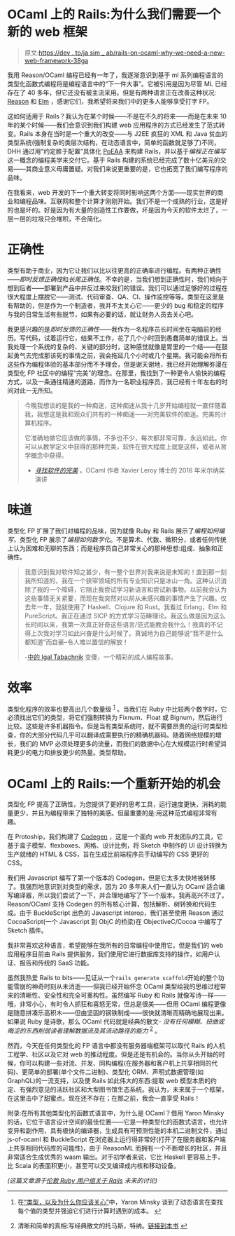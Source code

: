# OCaml 上的 Rails:为什么我们需要一个新的 web 框架

> 原文:[https://dev . to/ja sim _ ab/rails-on-ocaml-why-we-need-a-new-web-framework-38ga](https://dev.to/jasim_ab/rails-on-ocaml-why-we-need-a-new-web-framework-38ga)

我用 Reason/OCaml 编程已经有一年了，我逐渐意识到基于 ml 系列编程语言的类型化函数式编程将是编程语言中的“下一件大事”。它被引用是因为尽管 ML 已经存在了 40 多年，但它还没有被主流采用。但是有两种语言正在改善这种状况: [Reason](https://reasonml.github.io/) 和 [Elm](https://elm-lang.org/) ，感谢它们，我希望将来我们中的更多人能够享受打字 FP。

这如何适用于 Rails？我认为在某个时候——不是在不久的将来——而是在未来 10 年的某个时候——我们会意识到我们构建 web 应用程序的方式已经发生了范式转变。Rails 本身在当时是一个重大的改变——与 J2EE 疯狂的 XML 和 Java 贫血的类型系统(强制复杂的类层次结构，在动态语言中，简单的函数就足够了)不同，DHH 通过用“约定胜于配置”具体化 [PoEAA](https://signalvnoise.com/posts/3375-the-five-programming-books-that-meant-most-to-me) 来构建 Rails，并以基于*编程正在编写*这一概念的编程美学来交付它。基于 Rails 构建的系统已经完成了数十亿美元的交易——其商业意义毋庸置疑。对我们来说更重要的是，它也拓宽了我们编写程序的品味。

在我看来，web 开发的下一个重大转变将同时影响这两个方面——现实世界的商业和编程品味。互联网和整个计算才刚刚开始。我们不是一个成熟的行业，这是好的也是坏的。好是因为有大量的创造性工作要做，坏是因为今天的软件太烂了，一层一层的垃圾只会堆积，不会简化。

# [](#correctness)正确性

类型有助于商业，因为它让我们以比以往更高的正确率进行编程。有两种正确性——*即时反馈正确性*和*长尾正确性*。不幸的是，当我们想到正确性时，我们倾向于想到后者——部署到产品中并反过来咬我们的错误。我们可以通过足够好的过程在很大程度上摆脱它——测试、代码审查、QA、CI、操作监控等等。类型在这里是有帮助的，但是作为一个制造者，我并不太关心它——更少的 bug 和稳定的程序与我的日常生活有些脱节，如果有必要的话，就让财务人员去关心吧。

我更感兴趣的是*即时反馈的正确性*——我作为一名程序员长时间坐在电脑前的经历。写代码，试着运行它，结果不工作，花了几个小时回到愚蠢简单的错误上。当我处理一个系统的复杂的、关键的部分时，这种感觉就像是胃里的一个结——在鼓起勇气去完成那该死的事情之前，我会拖延几个小时或几个星期。我可能会将所有这些作为编程体验的基本部分而不予理会，但是谢天谢地，我已经开始理解弥漫在类型化 FP 社区中的编程“完美”的理念。在那里，我找到了一种更令人愉快的编程方式，以及一条通往精通的道路，而作为一名职业程序员，我已经有十年左右的时间对此一无所知。

> 今晚我想谈的是我的一种痴迷，这种痴迷从我十几岁开始编程就一直伴随着我，我想这是我和观众们共有的一种痴迷——对完美软件的痴迷。完美的计算机程序。
> 
> 它准确地做它应该做的事情，不多也不少，每次都非常可靠，永远如此。你可以从数学定义中获得的那种完美，软件在很大程度上就是这样，或者从哲学概念中获得。
> 
> - [*寻找软件的完美*](https://www.youtube.com/watch?v=lAU5hx_3xRc) 。OCaml 作者 Xavier Leroy 博士的 2016 年米尔纳奖演讲

# [](#taste)味道

类型化 FP 扩展了我们对编程的品味，因为就像 Ruby 和 Rails 展示了*编程如何编写*，类型化 FP 展示了*编程如何数学化*。不是算术、代数、微积分，或者任何传统上认为困难和无聊的东西；而是程序员自己非常关心的那种思想:组成、抽象和正确性。

> 我意识到我对软件知之甚少，有一整个世界对我来说是未知的！直到那一刻我所知道的，我在一个狭窄领域的所有专业知识只是冰山一角。这种认识消除了我的一个障碍，它阻止我尝试学习新语言和尝试新事物。以前我会认为这些事情无关紧要，而现在我突然对以前从未感兴趣的事情产生了兴趣。仅去年一年，我就使用了 Haskell、Clojure 和 Rust。我看过 Erlang，Elm 和 PureScript。我正在通过 SICP 的方式学习范畴理论。我这么做是因为这么长时间以来，我第一次真正好奇这些语言/范式能教会我什么！我真的不记得上次我对学习如此兴奋是什么时候了。真诚地为自己能够说“我不是什么都知道”而自豪–令人难以置信的解放！
> 
> -[](https://twitter.com/hmemcpy)[中的 Igal Tabachnik](https://hmemcpy.com/2017/10/becoming-foolish/) 变傻，一个精彩的成人编程故事。

# [](#efficiency)效率

类型化程序的效率也要高出几个数量级 <sup id="fnref1">[1](#fn1)</sup> 。当我们在 Ruby 中比较两个数字时，它必须找出它们的类型，将它们强制转换为 Fixnum、Float 或 Bignum，然后进行比较。这些是许多机器指令。但是当有类型系统时，就不需要昂贵的运行时类型检查，你的大部分代码几乎可以翻译成需要执行的精确机器码。随着网络规模的增长，我们的 MVP 必须处理更多的流量，而我们的数据中心在大规模运行时希望消耗更少的电力和排放更少的热量。类型帮助。

# OCaml 上的 Rails:一个重新开始的机会

类型化 FP 提高了正确性，为您提供了更好的思考工具，运行速度更快，消耗的能量更少，并且为编程带来了独特的美感。但最重要的是:用这种范式编程非常有趣。

在 Protoship，我们构建了 [Codegen](https://protoship.io) ，这是一个面向 web 开发团队的工具，它基于盒子模型、flexboxes、网格、设计比例，将 Sketch 中制作的 UI 设计转换为生产就绪的 HTML & CSS，旨在生成比前端程序员手动编写的 CSS 更好的 CSS。

我们用 Javascript 编写了第一个版本的 Codegen，但是它太多太快地被转移了。我强烈地意识到对类型的需求，因为 20 多年来人们一直认为 OCaml 适合编写编译器，所以我们尝试了一下，并合理地编写了下一个版本。我再高兴不过了。Reason/OCaml 支持 Codegen 的所有核心计算，包括解析、树转换和代码生成。由于 BuckleScript 出色的 Javascript interop，我们甚至使用 Reason 通过 CocoaScript(一个 Javascript 到 ObjC 的桥梁)在 ObjectiveC/Cocoa 中编写了 Sketch 插件。

我非常喜欢这种语言，希望能够在我所有的日常编程中使用它。但是我们的 web 应用程序目前由 Rails 提供服务，我们使用它进行数据库支持的操作，如用户认证、报告和传统的 SaaS 功能。

虽然我热爱 Rails to bits——见证从一个`rails generate scaffold`开始的整个功能雪崩的神奇时刻从未消逝——但我已经开始怀念 OCaml 类型给我的思维过程带来的清晰性、安全性和完全可重构性。虽然编写 Ruby 和 Rails 就像写诗一样——哦，非常小心，有时令人抓狂和喜怒无常，但总是很美——但用 OCaml 编程更像是随意拼凑乐高积木——但由坚固的钢铁制成——很快就清晰而精确地展现出来。如果说 Ruby 是诗歌，那么 OCaml 代码就是经典的散文- *没有任何模糊、扭曲或晦涩的东西削弱读者理解数据流及其流动路径的能力* <sup id="fnref2">[2](#fn2)</sup> 。

然而，今天在任何类型化的 FP 语言中都没有服务器端框架可以取代 Rails 的人机工程学、社区以及它对 web 的推动程度。但是还是有机会的。当你从头开始的时候，你可以构建一些对流、并发、同构编程(在服务器和客户机上共享相同的代码)、更简单的部署(单个文件二进制)、类型化 ORM、声明式数据管理(如 GraphQL)的一流支持，以及使 Rails 如此伟大的东西:提取 web 模型本质的约定、有强烈意见的活跃社区和大型图书馆生态系统。我认为，未来属于一个框架，在这里击中了甜蜜点。现在还不存在；在那之前，我会一直享受 Rails！

附录:在所有其他类型化的函数式语言中，为什么是 OCaml？借用 Yaron Minsky 的话，它位于语言设计空间的最佳位置——它是一种类型化的函数式语言，也允许变异和副作用，具有极快的编译器，生成具有可预测性能的本机二进制文件，通过 js-of-ocaml 和 BuckleScript 在浏览器上运行得非常好(打开了在服务器和客户端上共享相同代码库的可能性)，由于 ReasonML 而拥有一个不断增长的社区，并且非常适合生成优秀的 wasm 输出。对于初学者来说，它比 Haskell 更容易上手，比 Scala 的表面积更小，甚至可以交叉编译成内核和移动设备。

*(这篇文章源于[伦敦 Ruby 用户组关于 Rails](http://lists.lrug.org/pipermail/chat-lrug.org/2019-January/012462.html) 未来的讨论)*

* * *

1.  在[“类型，以及为什么你应该关心”](https://www.youtube.com/watch?v=0arFPIQatCU&t=806)中，Yaron Minsky 谈到了动态语言在查找每个值的类型并强迫它们进行计算时遇到的成本。 [↩](#fnref1)

2.  清晰和简单的真相:写经典散文的托马斯，特纳。[链接到本书](http://classicprose.com/) [↩](#fnref2)